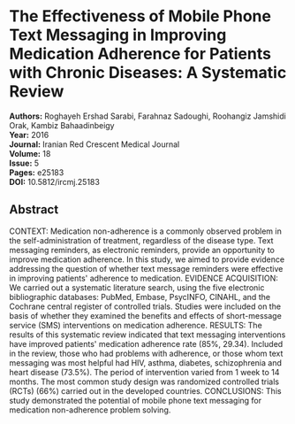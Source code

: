 # The Effectiveness of Mobile Phone Text Messaging in Improving Medication Adherence for Patients with Chronic Diseases: A Systematic Review

**Authors:** Roghayeh Ershad Sarabi, Farahnaz Sadoughi, Roohangiz Jamshidi Orak, Kambiz Bahaadinbeigy  
**Year:** 2016  
**Journal:** Iranian Red Crescent Medical Journal  
**Volume:** 18  
**Issue:** 5  
**Pages:** e25183  
**DOI:** 10.5812/ircmj.25183  

## Abstract
CONTEXT: Medication non-adherence is a commonly observed problem in the self-administration of treatment, regardless of the disease type. Text messaging reminders, as electronic reminders, provide an opportunity to improve medication adherence. In this study, we aimed to provide evidence addressing the question of whether text message reminders were effective in improving patients' adherence to medication.
EVIDENCE ACQUISITION: We carried out a systematic literature search, using the five electronic bibliographic databases: PubMed, Embase, PsycINFO, CINAHL, and the Cochrane central register of controlled trials. Studies were included on the basis of whether they examined the benefits and effects of short-message service (SMS) interventions on medication adherence.
RESULTS: The results of this systematic review indicated that text messaging interventions have improved patients' medication adherence rate (85%, 29.34). Included in the review, those who had problems with adherence, or those whom text messaging was most helpful had HIV, asthma, diabetes, schizophrenia and heart disease (73.5%). The period of intervention varied from 1 week to 14 months. The most common study design was randomized controlled trials (RCTs) (66%) carried out in the developed countries.
CONCLUSIONS: This study demonstrated the potential of mobile phone text messaging for medication non-adherence problem solving.

